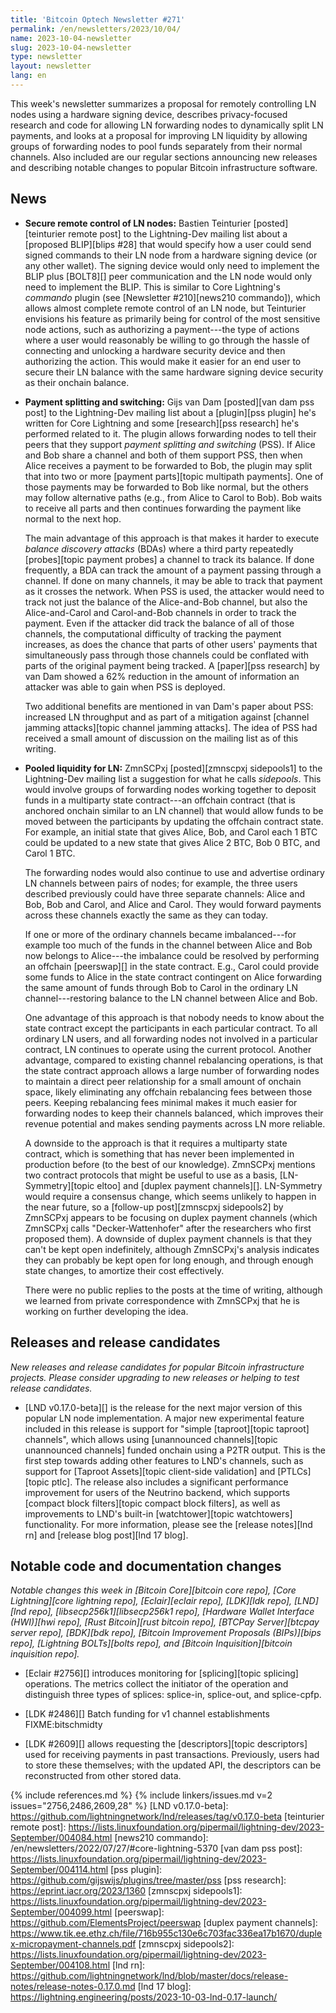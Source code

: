 ```yaml
---
title: 'Bitcoin Optech Newsletter #271'
permalink: /en/newsletters/2023/10/04/
name: 2023-10-04-newsletter
slug: 2023-10-04-newsletter
type: newsletter
layout: newsletter
lang: en
---
```

This week's newsletter summarizes a proposal for remotely controlling LN
nodes using a hardware signing device, describes privacy-focused
research and code for allowing LN forwarding nodes to dynamically split
LN payments, and looks at a proposal for improving LN liquidity by
allowing groups of forwarding nodes to pool funds separately from their
normal channels.  Also included are our regular sections announcing new
releases and describing notable changes to popular Bitcoin
infrastructure software.

## News

- **Secure remote control of LN nodes:** Bastien Teinturier
  [posted][teinturier remote post] to the Lightning-Dev mailing list
  about a [proposed BLIP][blips #28] that would specify how a user could
  send signed commands to their LN node from a hardware signing device
  (or any other wallet).  The signing device would only need to
  implement the BLIP plus [BOLT8][] peer communication and the LN node
  would only need to implement the BLIP.  This is similar to Core
  Lightning's _commando_ plugin (see [Newsletter #210][news210
  commando]), which allows almost complete remote control of an LN node,
  but Teinturier envisions his feature as primarily being for control of
  the most sensitive node actions, such as authorizing a payment---the
  type of actions where a user would reasonably be willing to go through
  the hassle of connecting and unlocking a hardware security device and
  then authorizing the action.  This would make it easier for an end
  user to secure their LN balance with the same hardware signing device
  security as their onchain balance.

- **Payment splitting and switching:** Gijs van Dam [posted][van dam pss
  post] to the Lightning-Dev mailing list about a [plugin][pss plugin] he's
  written for Core Lightning and some [research][pss research] he's
  performed related to it.  The plugin allows forwarding nodes to tell
  their peers that they support _payment splitting and switching_ (PSS).
  If Alice and Bob share a channel and both of them support PSS, then when
  Alice receives a payment to be forwarded to Bob, the plugin may split
  that into two or more [payment parts][topic multipath payments].  One
  of those payments may be forwarded to Bob like normal, but the others
  may follow alternative paths (e.g., from Alice to Carol to Bob).  Bob
  waits to receive all parts and then continues forwarding the payment
  like normal to the next hop.

    The main advantage of this approach is that makes it harder to
    execute _balance discovery attacks_ (BDAs) where a third party
    repeatedly [probes][topic payment probes] a channel to track its
    balance.  If done frequently, a BDA can track the amount of a
    payment passing through a channel.  If done on many channels, it may
    be able to track that payment as it crosses the network.  When PSS
    is used, the attacker would need to track not just the balance of
    the Alice-and-Bob channel, but also the Alice-and-Carol and
    Carol-and-Bob channels in order to track the payment.  Even if the
    attacker did track the balance of all of those channels, the
    computational difficulty of tracking the payment increases, as does
    the chance that parts of other users' payments that simultaneously
    pass through those channels could be conflated with parts of the
    original payment being tracked.  A [paper][pss research] by van Dam
    showed a 62% reduction in the amount of information an attacker was
    able to gain when PSS is deployed.

    Two additional benefits are mentioned in van Dam's paper about PSS:
    increased LN throughput and as part of a mitigation against
    [channel jamming attacks][topic channel jamming attacks]. The idea
    of PSS had received a small amount of discussion on the mailing list
    as of this writing.

- **Pooled liquidity for LN:** ZmnSCPxj [posted][zmnscpxj sidepools1] to
  the Lightning-Dev mailing list a suggestion for what he calls
  _sidepools_.  This would involve groups of forwarding nodes working
  together to deposit funds in a multiparty state contract---an offchain
  contract (that is anchored onchain similar to an LN channel) that
  would allow funds to be moved between the participants by updating the
  offchain contract state.  For example, an initial state that gives
  Alice, Bob, and Carol each 1 BTC could be updated to a new state that
  gives Alice 2 BTC, Bob 0 BTC, and Carol 1 BTC.

    The forwarding nodes would also continue to use and advertise
    ordinary LN channels between pairs of nodes; for example, the three
    users described previously could have three separate channels: Alice
    and Bob, Bob and Carol, and Alice and Carol.  They would forward
    payments across these channels exactly the same as they can today.

    If one or more of the ordinary channels became imbalanced---for
    example too much of the funds in the channel between Alice and Bob
    now belongs to Alice---the imbalance could be resolved by performing
    an offchain [peerswap][] in the state contract.  E.g., Carol could
    provide some funds to Alice in the state contract contingent on
    Alice forwarding the same amount of funds through Bob to Carol in
    the ordinary LN channel---restoring balance to the LN channel
    between Alice and Bob.

    One advantage of this approach is that nobody needs to know about the
    state contract except the participants in each particular contract.
    To all ordinary LN users, and all forwarding nodes not involved in a
    particular contract, LN continues to operate using the current
    protocol.  Another advantage, compared to existing channel
    rebalancing operations, is that the state contract approach allows a
    large number of forwarding nodes to maintain a direct peer
    relationship for a small amount of onchain space, likely eliminating
    any offchain rebalancing fees between those peers.  Keeping
    rebalancing fees minimal makes it much easier for forwarding nodes
    to keep their channels balanced, which improves their revenue
    potential and makes sending payments across LN more reliable.

    A downside to the approach is that it requires a multiparty state
    contract, which is something that has never been implemented in
    production before (to the best of our knowledge).  ZmnSCPxj mentions
    two contract protocols that might be useful to use as a basis,
    [LN-Symmetry][topic eltoo] and [duplex payment channels][].
    LN-Symmetry would require a consensus change, which seems unlikely
    to happen in the near future, so a [follow-up post][zmnscpxj
    sidepools2] by ZmnSCPxj appears to be focusing on duplex payment
    channels (which ZmnSCPxj calls "Decker-Wattenhofer" after the
    researchers who first proposed them).  A downside of duplex payment
    channels is that they can't be kept open indefinitely, although
    ZmnSCPxj's analysis indicates they can probably be kept open for
    long enough, and through enough state changes, to amortize their
    cost effectively.

    There were no public replies to the posts at the time of writing,
    although we learned from private correspondence with ZmnSCPxj that
    he is working on further developing the idea.

## Releases and release candidates

*New releases and release candidates for popular Bitcoin infrastructure
projects.  Please consider upgrading to new releases or helping to test
release candidates.*

- [LND v0.17.0-beta][] is the release for the next major version of this
  popular LN node implementation.  A major new experimental feature
  included in this release is support for "simple [taproot][topic
  taproot] channels", which allows using [unannounced channels][topic
  unannounced channels] funded onchain using a P2TR output.  This is the
  first step towards adding other features to LND's channels, such as
  support for [Taproot Assets][topic client-side validation] and
  [PTLCs][topic ptlc].  The release also includes a significant
  performance improvement for users of the Neutrino backend, which
  supports [compact block filters][topic compact block filters], as well
  as improvements to LND's built-in [watchtower][topic watchtowers]
  functionality.  For more information, please see the [release
  notes][lnd rn] and [release blog post][lnd 17 blog].

## Notable code and documentation changes

*Notable changes this week in [Bitcoin Core][bitcoin core repo], [Core
Lightning][core lightning repo], [Eclair][eclair repo], [LDK][ldk repo],
[LND][lnd repo], [libsecp256k1][libsecp256k1 repo], [Hardware Wallet
Interface (HWI)][hwi repo], [Rust Bitcoin][rust bitcoin repo], [BTCPay
Server][btcpay server repo], [BDK][bdk repo], [Bitcoin Improvement
Proposals (BIPs)][bips repo], [Lightning BOLTs][bolts repo], and
[Bitcoin Inquisition][bitcoin inquisition repo].*

- [Eclair #2756][] introduces monitoring for [splicing][topic splicing] operations. The metrics
  collect the initiator of the operation and distinguish three types of splices:
  splice-in, splice-out, and splice-cpfp.

- [LDK #2486][] Batch funding for v1 channel establishments
  FIXME:bitschmidty

- [LDK #2609][] allows requesting the [descriptors][topic descriptors]
  used for receiving payments in past transactions.  Previously, users
  had to store these themselves; with the updated API, the descriptors
  can be reconstructed from other stored data.

{% include references.md %}
{% include linkers/issues.md v=2 issues="2756,2486,2609,28" %}
[LND v0.17.0-beta]: https://github.com/lightningnetwork/lnd/releases/tag/v0.17.0-beta
[teinturier remote post]: https://lists.linuxfoundation.org/pipermail/lightning-dev/2023-September/004084.html
[news210 commando]: /en/newsletters/2022/07/27/#core-lightning-5370
[van dam pss post]: https://lists.linuxfoundation.org/pipermail/lightning-dev/2023-September/004114.html
[pss plugin]: https://github.com/gijswijs/plugins/tree/master/pss
[pss research]: https://eprint.iacr.org/2023/1360
[zmnscpxj sidepools1]: https://lists.linuxfoundation.org/pipermail/lightning-dev/2023-September/004099.html
[peerswap]: https://github.com/ElementsProject/peerswap
[duplex payment channels]: https://www.tik.ee.ethz.ch/file/716b955c130e6c703fac336ea17b1670/duplex-micropayment-channels.pdf
[zmnscpxj sidepools2]: https://lists.linuxfoundation.org/pipermail/lightning-dev/2023-September/004108.html
[lnd rn]: https://github.com/lightningnetwork/lnd/blob/master/docs/release-notes/release-notes-0.17.0.md
[lnd 17 blog]: https://lightning.engineering/posts/2023-10-03-lnd-0.17-launch/
